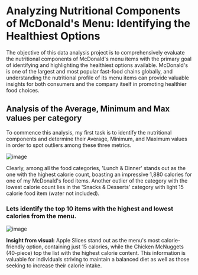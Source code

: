 # Analyzing Nutritional Components of McDonald's Menu: Identifying the Healthiest Options

The objective of this data analysis project is to comprehensively evaluate the nutritional components of McDonald's menu items with the primary goal of identifying and highlighting the healthiest options available. McDonald's is one of the largest and most popular fast-food chains globally, and understanding the nutritional profile of its menu items can provide valuable insights for both consumers and the company itself in promoting healthier food choices.


## Analysis of the Average, Minimum and Max values per category

To commence this analysis, my first task is to identify the nutritional components and determine their Average, Minimum, and Maximum values in order to spot outliers among these three metrics.

![image](https://github.com/Ohver822/McDonaldsMenuAnalysis/assets/86633487/4afb608b-fd3b-4640-8858-1d4e9cc0136e)


Clearly, among all the food categories, 'Lunch & Dinner' stands out as the one with the highest calorie count, boasting an impressive 1,880 calories for one of my McDonald's food items. Another outlier of the category with the lowest calorie count lies in the 'Snacks & Desserts' category with light 15 calorie food item (water not included).

### Lets identify the top 10 items with the highest and lowest calories from the menu.

![image](https://github.com/Ohver822/McDonaldsMenuAnalysis/assets/86633487/6c8cd28d-31a0-4a4d-a80d-1a638b58dc79)

**Insight from visual:**
Apple Slices stand out as the menu's most calorie-friendly option, containing just 15 calories, while the Chicken McNuggets (40-piece) top the list with the highest calorie content. This information is valuable for individuals striving to maintain a balanced diet as well as those seeking to increase their calorie intake.



